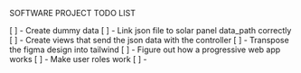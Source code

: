 SOFTWARE PROJECT TODO LIST

[ ] - Create dummy data
[ ] - Link json file to solar panel data_path correctly
[ ] - Create views that send the json data with the controller
[ ] - Transpose the figma design into tailwind
[ ] - Figure out how a progressive web app works 
[ ] - Make user roles work
[ ] - 